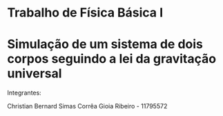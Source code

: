 # Trabalho de Física Básica I 
# Simulação de um sistema de dois corpos seguindo a lei da gravitação universal

Integrantes:

Christian Bernard Simas Corrêa Gioia Ribeiro - 11795572


